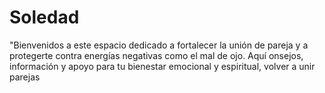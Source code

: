 # Soledad
"Bienvenidos a este espacio dedicado a fortalecer la unión de pareja y a protegerte contra energías negativas como el mal de ojo. Aquí onsejos, información y apoyo para tu bienestar emocional y espiritual, volver a unir parejas 
